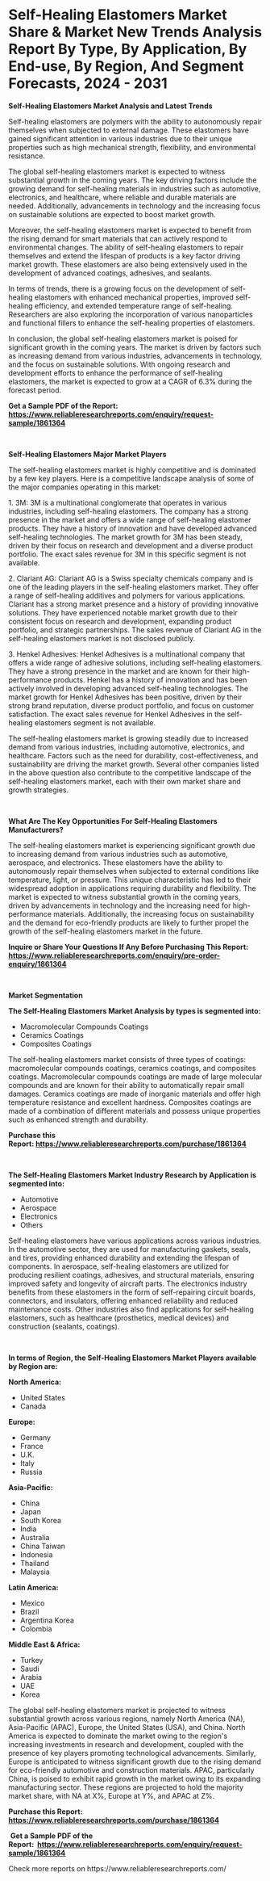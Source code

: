 <p><h1>Self-Healing Elastomers Market Share & Market New Trends Analysis Report By Type, By Application, By End-use, By Region, And Segment Forecasts, 2024 - 2031</h1></p><p><strong>Self-Healing Elastomers Market Analysis and Latest Trends</strong></p>
<p><p>Self-healing elastomers are polymers with the ability to autonomously repair themselves when subjected to external damage. These elastomers have gained significant attention in various industries due to their unique properties such as high mechanical strength, flexibility, and environmental resistance.</p><p>The global self-healing elastomers market is expected to witness substantial growth in the coming years. The key driving factors include the growing demand for self-healing materials in industries such as automotive, electronics, and healthcare, where reliable and durable materials are needed. Additionally, advancements in technology and the increasing focus on sustainable solutions are expected to boost market growth.</p><p>Moreover, the self-healing elastomers market is expected to benefit from the rising demand for smart materials that can actively respond to environmental changes. The ability of self-healing elastomers to repair themselves and extend the lifespan of products is a key factor driving market growth. These elastomers are also being extensively used in the development of advanced coatings, adhesives, and sealants.</p><p>In terms of trends, there is a growing focus on the development of self-healing elastomers with enhanced mechanical properties, improved self-healing efficiency, and extended temperature range of self-healing. Researchers are also exploring the incorporation of various nanoparticles and functional fillers to enhance the self-healing properties of elastomers.</p><p>In conclusion, the global self-healing elastomers market is poised for significant growth in the coming years. The market is driven by factors such as increasing demand from various industries, advancements in technology, and the focus on sustainable solutions. With ongoing research and development efforts to enhance the performance of self-healing elastomers, the market is expected to grow at a CAGR of 6.3% during the forecast period.</p></p>
<p><strong>Get a Sample PDF of the Report:&nbsp; <a href="https://www.reliableresearchreports.com/enquiry/request-sample/1861364">https://www.reliableresearchreports.com/enquiry/request-sample/1861364</a></strong></p>
<p>&nbsp;</p>
<p><strong>Self-Healing Elastomers Major Market Players</strong></p>
<p><p>The self-healing elastomers market is highly competitive and is dominated by a few key players. Here is a competitive landscape analysis of some of the major companies operating in this market:</p><p>1. 3M: 3M is a multinational conglomerate that operates in various industries, including self-healing elastomers. The company has a strong presence in the market and offers a wide range of self-healing elastomer products. They have a history of innovation and have developed advanced self-healing technologies. The market growth for 3M has been steady, driven by their focus on research and development and a diverse product portfolio. The exact sales revenue for 3M in this specific segment is not available.</p><p>2. Clariant AG: Clariant AG is a Swiss specialty chemicals company and is one of the leading players in the self-healing elastomers market. They offer a range of self-healing additives and polymers for various applications. Clariant has a strong market presence and a history of providing innovative solutions. They have experienced notable market growth due to their consistent focus on research and development, expanding product portfolio, and strategic partnerships. The sales revenue of Clariant AG in the self-healing elastomers market is not disclosed publicly.</p><p>3. Henkel Adhesives: Henkel Adhesives is a multinational company that offers a wide range of adhesive solutions, including self-healing elastomers. They have a strong presence in the market and are known for their high-performance products. Henkel has a history of innovation and has been actively involved in developing advanced self-healing technologies. The market growth for Henkel Adhesives has been positive, driven by their strong brand reputation, diverse product portfolio, and focus on customer satisfaction. The exact sales revenue for Henkel Adhesives in the self-healing elastomers segment is not available.</p><p>The self-healing elastomers market is growing steadily due to increased demand from various industries, including automotive, electronics, and healthcare. Factors such as the need for durability, cost-effectiveness, and sustainability are driving the market growth. Several other companies listed in the above question also contribute to the competitive landscape of the self-healing elastomers market, each with their own market share and growth strategies.</p></p>
<p>&nbsp;</p>
<p><strong>What Are The Key Opportunities For Self-Healing Elastomers Manufacturers?</strong></p>
<p><p>The self-healing elastomers market is experiencing significant growth due to increasing demand from various industries such as automotive, aerospace, and electronics. These elastomers have the ability to autonomously repair themselves when subjected to external conditions like temperature, light, or pressure. This unique characteristic has led to their widespread adoption in applications requiring durability and flexibility. The market is expected to witness substantial growth in the coming years, driven by advancements in technology and the increasing need for high-performance materials. Additionally, the increasing focus on sustainability and the demand for eco-friendly products are likely to further propel the growth of the self-healing elastomers market in the future.</p></p>
<p><strong>Inquire or Share Your Questions If Any Before Purchasing This Report: <a href="https://www.reliableresearchreports.com/enquiry/pre-order-enquiry/1861364">https://www.reliableresearchreports.com/enquiry/pre-order-enquiry/1861364</a></strong></p>
<p>&nbsp;</p>
<p><strong>Market Segmentation</strong></p>
<p><strong>The Self-Healing Elastomers Market Analysis by types is segmented into:</strong></p>
<p><ul><li>Macromolecular Compounds Coatings</li><li>Ceramics Coatings</li><li>Composites Coatings</li></ul></p>
<p><p>The self-healing elastomers market consists of three types of coatings: macromolecular compounds coatings, ceramics coatings, and composites coatings. Macromolecular compounds coatings are made of large molecular compounds and are known for their ability to automatically repair small damages. Ceramics coatings are made of inorganic materials and offer high temperature resistance and excellent hardness. Composites coatings are made of a combination of different materials and possess unique properties such as enhanced strength and durability.</p></p>
<p><strong>Purchase this Report:&nbsp;<a href="https://www.reliableresearchreports.com/purchase/1861364">https://www.reliableresearchreports.com/purchase/1861364</a></strong></p>
<p>&nbsp;</p>
<p><strong>The Self-Healing Elastomers Market Industry Research by Application is segmented into:</strong></p>
<p><ul><li>Automotive</li><li>Aerospace</li><li>Electronics</li><li>Others</li></ul></p>
<p><p>Self-healing elastomers have various applications across various industries. In the automotive sector, they are used for manufacturing gaskets, seals, and tires, providing enhanced durability and extending the lifespan of components. In aerospace, self-healing elastomers are utilized for producing resilient coatings, adhesives, and structural materials, ensuring improved safety and longevity of aircraft parts. The electronics industry benefits from these elastomers in the form of self-repairing circuit boards, connectors, and insulators, offering enhanced reliability and reduced maintenance costs. Other industries also find applications for self-healing elastomers, such as healthcare (prosthetics, medical devices) and construction (sealants, coatings).</p></p>
<p>&nbsp;</p>
<p><strong>In terms of Region, the Self-Healing Elastomers Market Players available by Region are:</strong></p>
<p>
    <p> <strong> North America: </strong>
        <ul>
            <li>United States</li>
            <li>Canada</li>
        </ul>
        </p> 
    <p> <strong> Europe: </strong>
        <ul>
            <li>Germany</li>
            <li>France</li>
            <li>U.K.</li>
            <li>Italy</li>
            <li>Russia</li>
        </ul>
        </p> 
    <p> <strong> Asia-Pacific: </strong>
        <ul>
            <li>China</li>
            <li>Japan</li>
            <li>South Korea</li>
            <li>India</li>
            <li>Australia</li>
            <li>China Taiwan</li>
            <li>Indonesia</li>
            <li>Thailand</li>
            <li>Malaysia</li>
        </ul>
        </p> 
    <p> <strong> Latin America: </strong>
        <ul>
            <li>Mexico</li>
            <li>Brazil</li>
            <li>Argentina Korea</li>
            <li>Colombia</li>
        </ul>
        </p> 
    <p> <strong> Middle East & Africa: </strong>
        <ul>
            <li>Turkey</li>
            <li>Saudi</li>
            <li>Arabia</li>
            <li>UAE</li>
            <li>Korea</li>
        </ul>
    </p>
    </p>
<p><p>The global self-healing elastomers market is projected to witness substantial growth across various regions, namely North America (NA), Asia-Pacific (APAC), Europe, the United States (USA), and China. North America is expected to dominate the market owing to the region's increasing investments in research and development, coupled with the presence of key players promoting technological advancements. Similarly, Europe is anticipated to witness significant growth due to the rising demand for eco-friendly automotive and construction materials. APAC, particularly China, is poised to exhibit rapid growth in the market owing to its expanding manufacturing sector. These regions are projected to hold the majority market share, with NA at X%, Europe at Y%, and APAC at Z%.</p></p>
<p><strong>Purchase this Report: <a href="https://www.reliableresearchreports.com/purchase/1861364">https://www.reliableresearchreports.com/purchase/1861364</a></strong></p>
<p>&nbsp;<strong>Get a Sample PDF of the Report:&nbsp;&nbsp;<a href="https://www.reliableresearchreports.com/enquiry/request-sample/1861364">https://www.reliableresearchreports.com/enquiry/request-sample/1861364</a></strong></p>
<p><strong></strong></p>
<p>Check more reports on https://www.reliableresearchreports.com/</p>